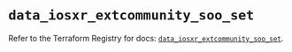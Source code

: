 # `data_iosxr_extcommunity_soo_set`

Refer to the Terraform Registry for docs: [`data_iosxr_extcommunity_soo_set`](https://registry.terraform.io/providers/ciscodevnet/iosxr/0.6.0/docs/data-sources/extcommunity_soo_set).
